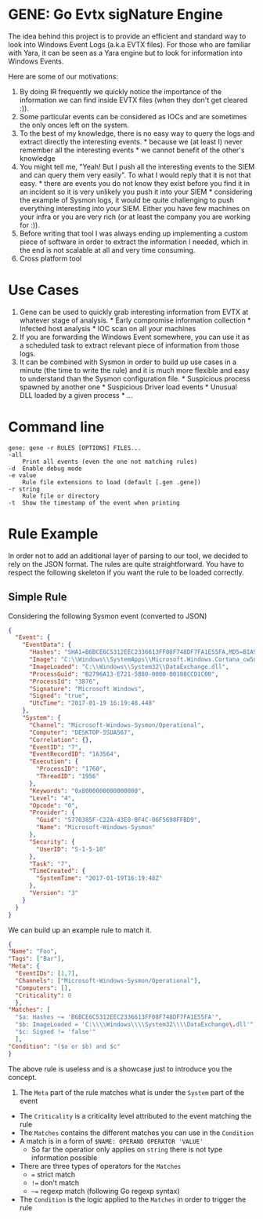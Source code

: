 # GENE: Go Evtx sigNature Engine

The idea behind this project is to provide an efficient and standard way to
look into Windows Event Logs (a.k.a EVTX files). For those who are familiar with
Yara, it can be seen as a Yara engine but to look for information into Windows
Events.

Here are some of our motivations:
  1. By doing IR frequently we quickly notice the importance of the information
  we can find inside EVTX files (when they don't get cleared :)).
  2. Some particular events can be considered as IOCs and are sometimes the only
  onces left on the system.
  3. To the best of my knowledge, there is no easy way to query the logs and
  extract directly the interesting events.
    * because we (at least I) never remember all the interesting events
    * we cannot benefit of the other's knowledge
  4. You might tell me, "Yeah! But I push all the interesting events to the SIEM
  and can query them very easily". To what I would reply that it is not that easy.
    * there are events you do not know they exist before you find it in an incident
    so it is very unlikely you push it into your SIEM
    * considering the example of Sysmon logs, it would be quite challenging to push
    everything interesting into your SIEM. Either you have few machines on your
    infra or you are very rich (or at least the company you are working for :)).
  5. Before writing that tool I was always ending up implementing a custom piece
  of software in order to extract the information I needed, which in the end is
  not scalable at all and very time consuming.
  6. Cross platform tool

# Use Cases

  1. Gene can be used to quickly grab interesting information from EVTX at whatever
  stage of analysis.
    * Early compromise information collection
    * Infected host analysis
    * IOC scan on all your machines
  2. If you are forwarding the Windows Event somewhere, you can use it as a
  scheduled task to extract relevant piece of information from those logs.
  3. It can be combined with Sysmon in order to build up use cases in a minute
  (the time to write the rule) and it is much more flexible and easy to understand
  than the Sysmon configuration file.
    * Suspicious process spawned by another one
    * Suspicious Driver load events
    * Unusual DLL loaded by a given process
    * ...

# Command line

```
gene: gene -r RULES [OPTIONS] FILES...
-all
  	Print all events (even the one not matching rules)
-d	Enable debug mode
-e value
  	Rule file extensions to load (default [.gen .gene])
-r string
  	Rule file or directory
-t	Show the timestamp of the event when printing
```

# Rule Example

In order not to add an additional layer of parsing to our tool, we decided to rely
on the JSON format. The rules are quite straightforward. You have to respect the
following skeleton if you want the rule to be loaded correctly.

## Simple Rule
Considering the following Sysmon event (converted to JSON)

```json
{
  "Event": {
    "EventData": {
      "Hashes": "SHA1=B6BCE6C5312EEC2336613FF08F748DF7FA1E55FA,MD5=B1A967E26F63F2E78EB1647F3FDA09C4,SHA256=B03C2C4FC1301CE154605290D4F34F3592CEEB8C4190B9FC638FE13D10099439,IMPHASH=05056B92E29CCE6F97F9C6674AE080C0",
      "Image": "C:\\Windows\\SystemApps\\Microsoft.Windows.Cortana_cw5n1h2txyewy\\SearchUI.exe",
      "ImageLoaded": "C:\\Windows\\System32\\DataExchange.dll",
      "ProcessGuid": "B2796A13-E721-5880-0000-00108CCD1C00",
      "ProcessId": "3876",
      "Signature": "Microsoft Windows",
      "Signed": "true",
      "UtcTime": "2017-01-19 16:19:48.448"
    },
    "System": {
      "Channel": "Microsoft-Windows-Sysmon/Operational",
      "Computer": "DESKTOP-5SUA567",
      "Correlation": {},
      "EventID": "7",
      "EventRecordID": "163564",
      "Execution": {
        "ProcessID": "1760",
        "ThreadID": "1956"
      },
      "Keywords": "0x8000000000000000",
      "Level": "4",
      "Opcode": "0",
      "Provider": {
        "Guid": "5770385F-C22A-43E0-BF4C-06F5698FFBD9",
        "Name": "Microsoft-Windows-Sysmon"
      },
      "Security": {
        "UserID": "S-1-5-18"
      },
      "Task": "7",
      "TimeCreated": {
        "SystemTime": "2017-01-19T16:19:48Z"
      },
      "Version": "3"
    }
  }
}

```

We can build up an example rule to match it.

```json
{
"Name": "Foo",
"Tags": ["Bar"],
"Meta": {
  "EventIDs": [1,7],
  "Channels": ["Microsoft-Windows-Sysmon/Operational"],
  "Computers": [],
  "Criticality": 0
  },
"Matches": [
  "$a: Hashes ~= 'B6BCE6C5312EEC2336613FF08F748DF7FA1E55FA'",
  "$b: ImageLoaded = 'C:\\\\Windows\\\\System32\\\\DataExchange\.dll'",
  "$c: Signed != 'false'"
  ],
"Condition": "($a or $b) and $c"
}
```

The above rule is useless and is a showcase just to introduce you the concept.

1. The `Meta` part of the rule matches what is under the `System` part of the event
* The `Criticality` is a criticality level attributed to the event matching the rule
* The `Matches` contains the different matches you can use in the `Condition`
* A match is in a form of `$NAME: OPERAND OPERATOR 'VALUE'`
  * So far the operatior only applies on `string` there is not type information possible
* There are three types of operators for the `Matches`
  * `=` strict match
  * `!=` don't match
  * `~=` regexp match (following Go regexp syntax)
* The `Condition` is the logic applied to the `Matches` in order to trigger the rule
